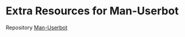 # Extra Resources for Man-Userbot
Repository [Man-Userbot](https://github.com/mrismanaziz/Man-Userbot)